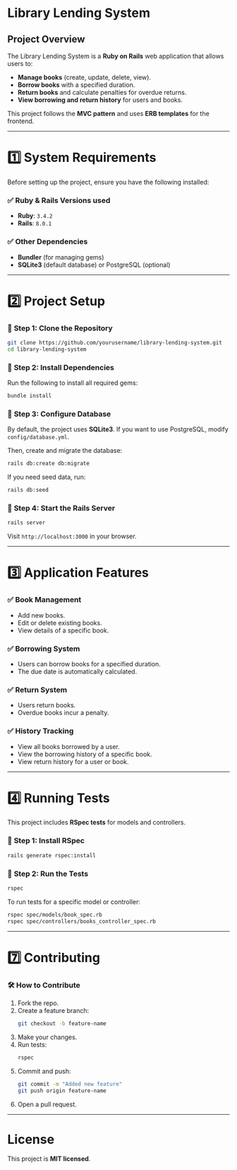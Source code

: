 # **Library Lending System**  

## **Project Overview**  
The Library Lending System is a **Ruby on Rails** web application that allows users to:  
- **Manage books** (create, update, delete, view).  
- **Borrow books** with a specified duration.  
- **Return books** and calculate penalties for overdue returns.  
- **View borrowing and return history** for users and books.  

This project follows the **MVC pattern** and uses **ERB templates** for the frontend.

---

# **1️⃣ System Requirements**  
Before setting up the project, ensure you have the following installed:  

### ✅ **Ruby & Rails Versions used**
- **Ruby**: `3.4.2`  
- **Rails**: `8.0.1`  

### ✅ **Other Dependencies**
- **Bundler** (for managing gems)
- **SQLite3** (default database) or PostgreSQL (optional)


---

# **2️⃣ Project Setup**

### 📌 **Step 1: Clone the Repository**
```sh
git clone https://github.com/yourusername/library-lending-system.git
cd library-lending-system
```

### 📌 **Step 2: Install Dependencies**
Run the following to install all required gems:
```sh
bundle install
```

### 📌 **Step 3: Configure Database**
By default, the project uses **SQLite3**. If you want to use PostgreSQL, modify `config/database.yml`.  

Then, create and migrate the database:
```sh
rails db:create db:migrate
```

If you need seed data, run:
```sh
rails db:seed
```

### 📌 **Step 4: Start the Rails Server**
```sh
rails server
```
Visit `http://localhost:3000` in your browser.

---

# **3️⃣ Application Features**
### ✅ **Book Management**
- Add new books.
- Edit or delete existing books.
- View details of a specific book.

### ✅ **Borrowing System**
- Users can borrow books for a specified duration.
- The due date is automatically calculated.

### ✅ **Return System**
- Users return books.
- Overdue books incur a penalty.

### ✅ **History Tracking**
- View all books borrowed by a user.
- View the borrowing history of a specific book.
- View return history for a user or book.

---

# **4️⃣ Running Tests**
This project includes **RSpec tests** for models and controllers.

### 📌 **Step 1: Install RSpec**
```sh
rails generate rspec:install
```

### 📌 **Step 2: Run the Tests**
```sh
rspec
```

To run tests for a specific model or controller:
```sh
rspec spec/models/book_spec.rb
rspec spec/controllers/books_controller_spec.rb
```

---


# **7️⃣ Contributing**
### 🛠️ **How to Contribute**
1. Fork the repo.
2. Create a feature branch:
   ```sh
   git checkout -b feature-name
   ```
3. Make your changes.
4. Run tests:
   ```sh
   rspec
   ```
5. Commit and push:
   ```sh
   git commit -m "Added new feature"
   git push origin feature-name
   ```
6. Open a pull request.

---

# License
This project is **MIT licensed**.